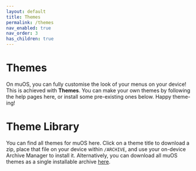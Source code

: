 ```yaml
---
layout: default
title: Themes
permalink: /themes
nav_enabled: true
nav_order: 3
has_children: true
---
```


# Themes
On muOS, you can fully customise the look of your menus on your device! This is achieved with **Themes**. You can make your own themes by following the help pages here, or install some pre-existing ones below. Happy theme-ing!

# Theme Library
You can find all themes for muOS here. Click on a theme title to download a zip, place that file on your device within `/ARCHIVE`, and use your on-device Archive Manager to install it. Alternatively, you can download all muOS themes as a single installable archive [here](https://github.com/MustardOS/theme/releases/latest/download/@_Complete_Theme_Archive.zip).

|   |   |   |
| :-----------------------------------------------------------: | :-----------------------------------------------------------: | :-----------------------------------------------------------: |
